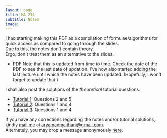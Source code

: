 ```yaml
---
layout: page
title: MA 214
subtitle: Notes
image:
---
```

I had starting making this PDF as a compilation of formulae/algorithms for quick access as compared to going through the slides.  
Due to this, the notes don't contain theory.  
Ergo, don't treat them as an alternative to the slides.  

* [PDF](notes.pdf)
Note that this is updated from time to time. Check the date of the PDF to see the last date of updation. I've now also started adding the last lecture until which the notes have been updated. (Hopefully, I won't forget to update that.)

I shall also post the solutions of the _theoretical_ tutorial questions.  
* [Tutorial 1](tut-01.pdf): Questions 2 and 5
* [Tutorial 2](tut-02.pdf): Questions 1 and 4
* [Tutorial 3](tut-03.pdf): Questions 1 and 4

If you have any corrections regarding the notes and/or tutorial solutions, kindly [mail me](mailto:aryamanmaithani@gmail.com) at aryamanmaithani@gmail.com.  
Alternately, you may drop a message anonymously [here](https://forms.gle/dYNWHtemQB2yURvX7).
